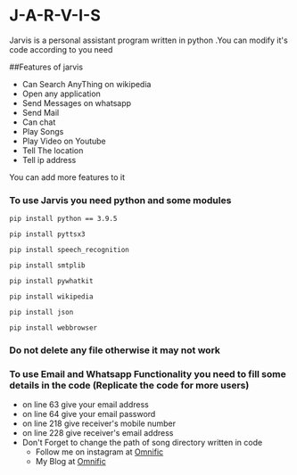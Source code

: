 # J-A-R-V-I-S
Jarvis is a personal assistant program written in python .You can modify it's code according to you need

##Features of jarvis 
* Can Search AnyThing on wikipedia
* Open any application
* Send Messages on whatsapp
* Send Mail
* Can chat
* Play Songs
* Play Video on Youtube
* Tell The location
* Tell ip address

You can add more features to it

### To use Jarvis you need python and some modules 


    pip install python == 3.9.5
 
    pip install pyttsx3

    pip install speech_recognition

    pip install smtplib
    
    pip install pywhatkit
    
    pip install wikipedia
    
    pip install json
    
    pip install webbrowser
    
### Do not delete any file otherwise it may not work
### To use Email and Whatsapp Functionality you need to fill some details in the code (Replicate the code for more users)
* on line 63 give your email address
* on line 64 give your email password
* on line 218 give receiver's mobile number
* on line 228 give receiver's email address
* Don't Forget to change the path of song directory written in code
   * Follow me on instagram at [Omnific](https://www.instagram.com/omni_fic/)
   * My Blog at [Omnific](http://0mnific.blogspot.com/)
